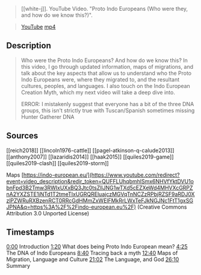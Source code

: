 > [[white-j]]. YouTube Video. "Proto Indo Europeans (Who were they, and how do we know this?)". 

> [YouTube](https://youtu.be/jskt2Y_FEU4)
> [mp4](white-j2021-who.mp4)

## Description
> Who were the Proto Indo Europeans? And how do we know this? In this video, I go through updated information, maps of migrations, and talk about the key aspects that allow us to understand who the Proto Indo Europeans were, where they migrated to, and the resultant cultures, peoples, and languages. I also touch on the Indo European Creation Myth, which my next video will take a deep dive into. 
> 
> ERROR: I mistakenly suggest that everyone has a bit of the three DNA groups, this isn't strictly true with Tuscan/Spanish sometimes missing Hunter Gatherer DNA 

## Sources
[[reich2018]]
[[lincoln1976-cattle]]
[[pagel-atkinson-q-calude2013]]
[[anthony2007]]
[[lazaridis2014]]
[[haak2015]]
[[quiles2019-game]]
[[quiles2019-clash]]
[[quiles2019-storm]]

Maps [https://indo-european.eu/](https://www.youtube.com/redirect?event=video_description&redir_token=QUFFLUhqbmhlSmx6NHVfYktDVU1obnFpd3B2Tmw3RWIxUXxBQ3Jtc0tsZllJNG1wTXd5cEZXeWd4MHVXcGRPZnA2YXZSTE1jNTd1T2tmeTIxUGRQREluajczMGVqTnNCZzRPbjRZSF9aRDJ0XzlPZWRuRXBzenRCT0RRcGdHMmZxWElFMkRrLWxTeFJkNGJNc1FtT1gxSGJPNA&q=https%3A%2F%2Findo-european.eu%2F) (Creative Commons Attribution 3.0 Unported License)

## Timestamps
[0:00](https://www.youtube.com/watch?v=jskt2Y_FEU4&list=PLru2Z4KGjAVIOyMEKaYcgIUrdOBHhuoBe&index=14&t=0s) Introduction
[1:20](https://www.youtube.com/watch?v=jskt2Y_FEU4&list=PLru2Z4KGjAVIOyMEKaYcgIUrdOBHhuoBe&index=14&t=80s) What does being Proto Indo European mean?
[4:25](https://www.youtube.com/watch?v=jskt2Y_FEU4&list=PLru2Z4KGjAVIOyMEKaYcgIUrdOBHhuoBe&index=14&t=265s) The DNA of Indo Europeans
[8:40](https://www.youtube.com/watch?v=jskt2Y_FEU4&list=PLru2Z4KGjAVIOyMEKaYcgIUrdOBHhuoBe&index=14&t=520s) Tracing back a myth
[12:40](https://www.youtube.com/watch?v=jskt2Y_FEU4&list=PLru2Z4KGjAVIOyMEKaYcgIUrdOBHhuoBe&index=14&t=760s) Maps of Migration, Language and Culture
[21:02](https://www.youtube.com/watch?v=jskt2Y_FEU4&list=PLru2Z4KGjAVIOyMEKaYcgIUrdOBHhuoBe&index=14&t=1262s) The Language, and God
[26:10](https://www.youtube.com/watch?v=jskt2Y_FEU4&list=PLru2Z4KGjAVIOyMEKaYcgIUrdOBHhuoBe&index=14&t=1570s) Summary
